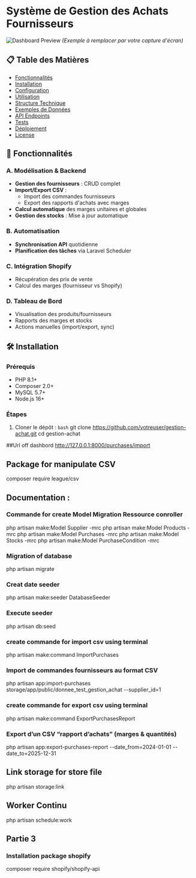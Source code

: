 # Système de Gestion des Achats Fournisseurs

![Dashboard Preview](docs/dashboard-preview.png) *(Exemple à remplacer par votre capture d'écran)*

## 📋 Table des Matières
- [Fonctionnalités](#-fonctionnalités)
- [Installation](#-installation)
- [Configuration](#-configuration)
- [Utilisation](#-utilisation)
- [Structure Technique](#-structure-technique)
- [Exemples de Données](#-exemples-de-données)
- [API Endpoints](#-api-endpoints)
- [Tests](#-tests)
- [Déploiement](#-déploiement)
- [License](#-license)

## 🌟 Fonctionnalités

### A. Modélisation & Backend
- **Gestion des fournisseurs** : CRUD complet
- **Import/Export CSV** :
  - Import des commandes fournisseurs
  - Export des rapports d'achats avec marges
- **Calcul automatique** des marges unitaires et globales
- **Gestion des stocks** : Mise à jour automatique

### B. Automatisation
- **Synchronisation API** quotidienne
- **Planification des tâches** via Laravel Scheduler

### C. Intégration Shopify
- Récupération des prix de vente
- Calcul des marges (fournisseur vs Shopify)

### D. Tableau de Bord
- Visualisation des produits/fournisseurs
- Rapports des marges et stocks
- Actions manuelles (import/export, sync)

## 🛠 Installation

### Prérequis
- PHP 8.1+
- Composer 2.0+
- MySQL 5.7+
- Node.js 16+

### Étapes
1. Cloner le dépôt :
```bash```
git clone https://github.com/votreuser/gestion-achat.git
cd gestion-achat

##Url off dashbord
http://127.0.0.1:8000/purchases/import


## Package for manipulate CSV
composer require league/csv

## Documentation :
### Commande for create Model Migration Ressource conroller
php artisan make:Model Supplier -mrc
php artisan make:Model Products -mrc
php artisan make:Model Purchases -mrc
php artisan make:Model Stocks -mrc
php artisan make:Model PurchaseCondition  -mrc


### Migration of database
php artisan migrate

### Creat date seeder
php artisan make:seeder DatabaseSeeder

### Execute seeder 
php artisan db:seed


### create commande for import csv using terminal
php artisan make:command ImportPurchases
### Import de commandes fournisseurs au format CSV
php artisan app:import-purchases storage/app/public/donnee_test_gestion_achat --supplier_id=1

### create commande for export csv using terminal
php artisan make:command ExportPurchasesReport
### Export d’un CSV “rapport d’achats” (marges & quantités)
php artisan app:export-purchases-report --date_from=2024-01-01 --date_to=2025-12-31

## Link storage for store file
php artisan storage:link

## Worker Continu
php artisan schedule:work


## Partie 3
### Installation package shopify
composer require shopify/shopify-api